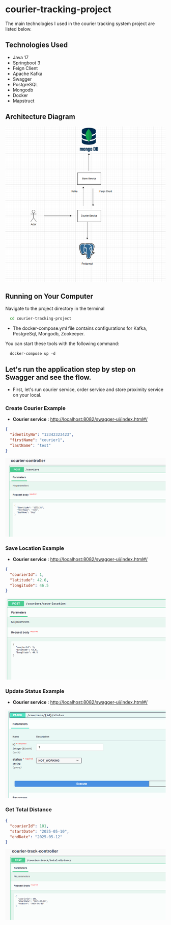 # courier-tracking-project

The main technologies I used in the courier tracking system project are listed below.

## Technologies Used

* Java 17
* Springboot 3
* Feign Client
* Apache Kafka
* Swagger
* PostgreSQL
* Mongodb
* Docker
* Mapstruct

## Architecture Diagram

![architecture](images/Architecture.png)

## Running on Your Computer

Navigate to the project directory in the terminal

```bash
  cd courier-tracking-project
```

* The docker-compose.yml file contains configurations for Kafka, PostgreSql, Mongodb, Zookeeper.

You can start these tools with the following command:

```docker
  docker-compose up -d
```

## Let's run the application step by step on Swagger and see the flow.

* First, let's run courier service, order service and store proximity service on your local.

### Create Courier Example

* __Courier service__ : <http://localhost:8082/swagger-ui/index.html#/>

```json
{
  "identityNo": "12342323423",
  "firstName": "courier1",
  "lastName": "test"
}
```

![create_courier](images/create-courier.png)

### Save Location Example

* __Courier service__ : <http://localhost:8082/swagger-ui/index.html#/>

```json
{
  "courierId": 1,
  "latitude": 42.6,
  "longitude": 46.5
}
```

![save-location](images/send-location.png)

### Update Status Example

* __Courier service__ : <http://localhost:8082/swagger-ui/index.html#/>


![update-status](images/update-status.png)


### Get Total Distance

```json
{
  "courierId": 101,
  "startDate": "2025-05-10",
  "endDate": "2025-05-12"
}
```

![get-total-distance](images/get-total-distance.png)
